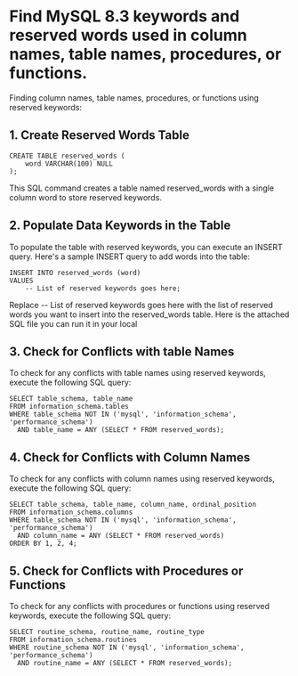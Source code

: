 # Find MySQL 8.3 keywords and reserved words used in column names, table names, procedures, or functions.

Finding column names, table names, procedures, or functions using reserved keywords:

## 1. Create Reserved Words Table

```mysql
CREATE TABLE reserved_words (
    word VARCHAR(100) NULL
);

```

This SQL command creates a table named reserved_words with a single column word to store reserved keywords.

## 2. Populate Data Keywords in the Table

To populate the table with reserved keywords, you can execute an INSERT query. Here's a sample INSERT query to add words into the table:

```mysql
INSERT INTO reserved_words (word)
VALUES
    -- List of reserved keywords goes here;
```

Replace -- List of reserved keywords goes here with the list of reserved words you want to insert into the reserved_words table. Here is the attached SQL file you can run it in your local

## 3. Check for Conflicts with table Names

To check for any conflicts with table names using reserved keywords, execute the following SQL query:

```mysql
SELECT table_schema, table_name
FROM information_schema.tables
WHERE table_schema NOT IN ('mysql', 'information_schema', 'performance_schema')
  AND table_name = ANY (SELECT * FROM reserved_words);
```

## 4. Check for Conflicts with Column Names

To check for any conflicts with column names using reserved keywords, execute the following SQL query:

```mysql
SELECT table_schema, table_name, column_name, ordinal_position
FROM information_schema.columns
WHERE table_schema NOT IN ('mysql', 'information_schema', 'performance_schema')
  AND column_name = ANY (SELECT * FROM reserved_words)
ORDER BY 1, 2, 4;
```

## 5. Check for Conflicts with Procedures or Functions

To check for any conflicts with procedures or functions using reserved keywords, execute the following SQL query:

```mysql
SELECT routine_schema, routine_name, routine_type
FROM information_schema.routines
WHERE routine_schema NOT IN ('mysql', 'information_schema', 'performance_schema')
  AND routine_name = ANY (SELECT * FROM reserved_words);
```
